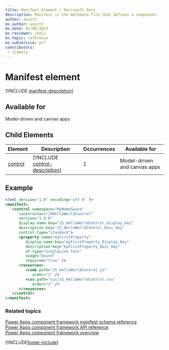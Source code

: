 ```yaml
---
title: Manifest Element | Microsoft Docs
description: Manifest is the metadata file that defines a component.
author: anuitz
ms.author: anuitz
ms.date: 02/06/2023
ms.reviewer: jdaly
ms.topic: reference
ms.subservice: pcf
contributors:
 - JimDaly
---
```


# Manifest element

[!INCLUDE [manifest-description](includes/manifest-description.md)]

## Available for

Model-driven and canvas apps

## Child Elements

|Element|Description|Occurrences|Available for|
|--|--|--|-------|
|[control](control.md)|[!INCLUDE [control-description](includes/control-description.md)]|1|Model-driven and canvas apps |

<!-- IDK why these were listed as child elements. -->
<!-- |[type-group](type-group.md)|[!INCLUDE [type-group-description](includes/type-group-description.md)]|0 or more|Model-driven and canvas apps |
|[property](property.md)|[!INCLUDE [property-description](includes/property-description.md)]|0 or more|Model-driven and canvas apps |
|[data-set](data-set.md)|[!INCLUDE [data-set-description](includes/data-set-description.md)]|0 or more|Model-driven apps|
|[resources](resources.md)|[!INCLUDE [resource-description](includes/resources-description.md)]|1 or more|Model-driven and canvas apps |
|[feature-usage](feature-usage.md)|[!INCLUDE [feature-usage-description](includes/feature-usage-description.md)]|0 or more|Model-driven and canvas apps | -->

## Example

```xml
<?xml version="1.0" encoding="utf-8" ?>
<manifest>
   <control namespace="MyNameSpace"
      constructor="JSHelloWorldControl"
      version="1.0.0"
      display-name-key="JS_HelloWorldControl_Display_Key"
      description-key="JS_HelloWorldControl_Desc_Key"
      control-type="standard">
      <property name="myFirstProperty"
         display-name-key="myFirstProperty_Display_Key"
         description-key="myFirstProperty_Desc_Key"
         of-type="SingleLine.Text"
         usage="bound"
         required="true" />
      <resources>
         <code path="JS_HelloWorldControl.js"
            order="1" />
         <css path="css/JS_HelloWorldControl.css"
            order="1" />
      </resources>
   </control>
</manifest>
```

### Related topics

[Power Apps component framework manifest schema reference](index.md)<br/>
[Power Apps component framework API reference](../reference/index.md)<br/>
[Power Apps component framework overview](../overview.md)


[!INCLUDE[footer-include](../../../includes/footer-banner.md)]